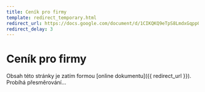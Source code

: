 ```yaml
---
title: Ceník pro firmy
template: redirect_temporary.html
redirect_url: https://docs.google.com/document/d/1CIKQKQ9eTpS8LmdxGqppOSim4gYOpoRcekqmPpnyLEI/
redirect_delay: 3
---
```


# Ceník pro firmy

Obsah této stránky je zatím formou [online dokumentu]({{ redirect_url }}). Probíhá přesměrování…
